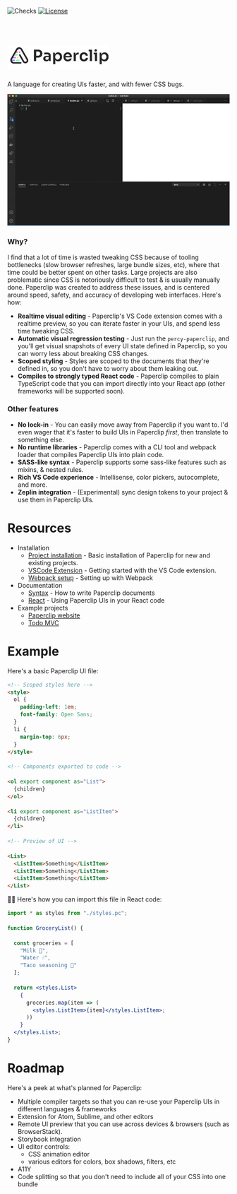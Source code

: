 ![Checks](https://github.com/crcn/paperclip/workflows/Checks/badge.svg?branch=master)
<a href="https://github.com/crcn/paperclip/blob/master/MIT-LICENSE.txt"><img src="https://img.shields.io/github/license/crcn/paperclip" alt="License"></a>

<br />

# <img src="assets/logo.png" width="230">

A language for creating UIs faster, and with fewer CSS bugs.

![alt button demo](assets/button-demo.gif)

### Why? 

I find that a lot of time is wasted tweaking CSS because of tooling bottlenecks (slow browser refreshes, large bundle sizes, etc), where that time could be better spent on other tasks. Large projects are also problematic since CSS is notoriously difficult to test & is usually manually done. Paperclip was created to address these issues, and is centered around speed, safety, and accuracy of developing web interfaces. Here's how:

- **Realtime visual editing** - Paperclip's VS Code extension comes with a realtime preview, so you can iterate faster in your UIs, and spend less time tweaking CSS.
- **Automatic visual regression testing** - Just run the `percy-paperclip`, and you'll get visual snapshots of every UI state defined in Paperclip, so you can worry less about breaking CSS changes.
- **Scoped styling** - Styles are scoped to the documents that they're defined in, so you don't have to worry about them leaking out.
- **Compiles to strongly typed React code** - Paperclip compiles to plain TypeScript code that you can import directly into your React app (other frameworks will be supported soon).

### Other features

- **No lock-in** - You can easily move away from Paperclip if you want to. I'd even wager that it's faster to build UIs in Paperclip _first_, then translate to something else. 
- **No runtime libraries** - Paperclip comes with a CLI tool and webpack loader that compiles Paperclip UIs into plain code.
- **SASS-like syntax** - Paperclip supports some sass-like features such as mixins, & nested rules. 
- **Rich VS Code experience** - Intellisense, color pickers, autocomplete, and more.
- **Zeplin integration** - (Experimental) sync design tokens to your project & use them in Paperclip UIs.

# Resources

- Installation
  - [Project installation](https://paperclip.dev/docs/) - Basic installation of Paperclip for new and existing projects.
  - [VSCode Extension](https://paperclip.dev/docs/getting-started-vscode) - Getting started with the VS Code extension.
  - [Webpack setup](https://paperclip.dev/docs/configuring-webpack) - Setting up with Webpack
- Documentation
  - [Syntax](https://paperclip.dev/docs/usage-syntax) - How to write Paperclip documents
  - [React](https://paperclip.dev/docs/usage-react) - Using Paperclip UIs in your React code
- Example projects
  - [Paperclip website](./packages/paperclip-website)
  - [Todo MVC](./examples/react-todomvc)


# Example

Here's a basic Paperclip UI file:

```html
<!-- Scoped styles here -->
<style>
  ol {
    padding-left: 1em;
    font-family: Open Sans;
  }
  li {
    margin-top: 6px;
  }
</style>

<!-- Components exported to code -->

<ol export component as="List">
  {children}
</ol>

<li export component as="ListItem">
  {children}
</li>

<!-- Preview of UI -->

<List>
  <ListItem>Something</ListItem>
  <ListItem>Something</ListItem>
  <ListItem>Something</ListItem>
</List>
```

☝🏻 Here's how you can import this file in React code:

```jsx
import * as styles from "./styles.pc";

function GroceryList() {

  const groceries = [
    "Milk 🥛", 
    "Water 💧", 
    "Taco seasoning 🌮"
  ];

  return <styles.List>
    {
      groceries.map(item => (
        <styles.ListItem>{item}</styles.ListItem>;
      ))
    }
  </styles.List>;  
}
```

# Roadmap

Here's a peek at what's planned for Paperclip:

- Multiple compiler targets so that you can re-use your Paperclip UIs in different languages & frameworks
- Extension for Atom, Sublime, and other editors
- Remote UI preview that you can use across devices & browsers (such as BrowserStack).
- Storybook integration
- UI editor controls:
  - CSS animation editor
  - various editors for colors, box shadows, filters, etc
- A11Y
- Code splitting so that you don't need to include all of your CSS into one bundle
